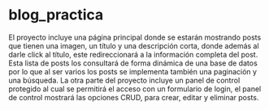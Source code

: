 # blog_practica
El proyecto incluye una página principal donde se estarán mostrando posts que tienen una imagen, un título y una descripción corta, donde además al darle click al título, este redireccionará a la información completa del post.  Esta lista de posts los consultará de forma dinámica de una base de datos por lo que al ser varios los posts se implementa también una paginación y una búsqueda.  La otra parte del proyecto incluye un panel de control protegido al cual se permitirá el acceso con un formulario de login, el panel de control mostrará las opciones CRUD, para crear, editar y eliminar posts.
